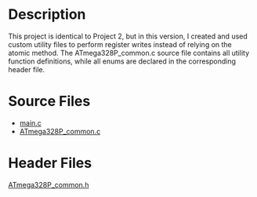 # Description
This project is identical to Project 2, but in this version, I created and used custom utility files to perform register writes instead of relying on the atomic method. The ATmega328P_common.c source file contains all utility function definitions, while all enums are declared in the corresponding header file.

# Source Files
- [main.c](https://github.com/gerrick-mundt/baremetal-embedded-systems-C-ATmega328P-Portfolio/blob/main/Project%205%20-%20Utility_Function_Blink/Source/main.c)
- [ATmega328P_common.c](https://github.com/gerrick-mundt/baremetal-embedded-systems-C-ATmega328P-Portfolio/blob/main/Project%205%20-%20Utility_Function_Blink/Source/ATmega328P_common.c)

# Header Files
[ATmega328P_common.h](https://github.com/gerrick-mundt/baremetal-embedded-systems-C-ATmega328P-Portfolio/blob/main/Project%205%20-%20Utility_Function_Blink/Header/ATmega328P_common.h)
